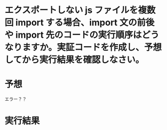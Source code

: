 # エクスポートしない js ファイルを複数回 import する場合、import 文の前後や import 先のコードの実行順序はどうなりますか。実証コードを作成し、予想してから実行結果を確認しなさい。

# 予想

エラー？？

# 実行結果
